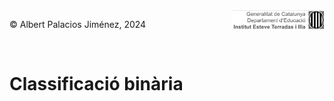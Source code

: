 <div style="display: flex; width: 100%;">
    <div style="flex: 1; padding: 0px;">
        <p>© Albert Palacios Jiménez, 2024</p>
    </div>
    <div style="flex: 1; padding: 0px; text-align: right;">
        <img src="./assets/ieti.png" height="32" alt="Logo de IETI" style="max-height: 32px;">
    </div>
</div>
<br/>

# Classificació binària


<center>
<img src="./assets/neuron.png" style="max-width: 90%; width: 400px; max-height: 400px;" alt="">
<br/>
</center>
<br/>
